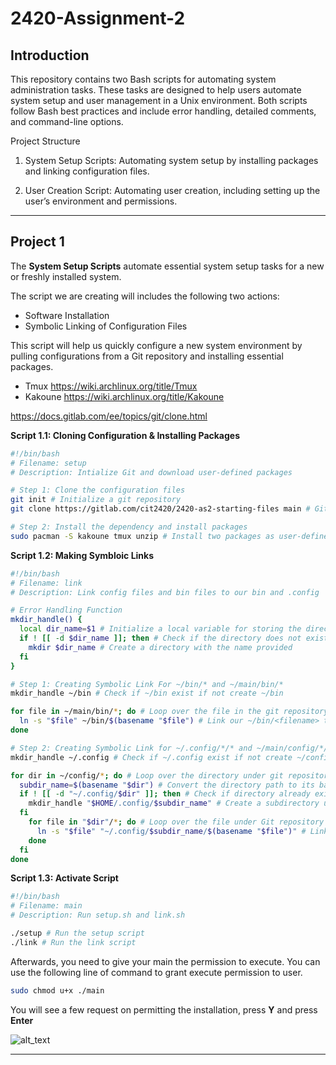 # 2420-Assignment-2

## Introduction

This repository contains two Bash scripts for automating system administration tasks. These tasks are designed to help users automate system setup and user management in a Unix environment. Both scripts follow Bash best practices and include error handling, detailed comments, and command-line options.

Project Structure

1. System Setup Scripts: Automating system setup by installing packages and linking configuration files.

2. User Creation Script: Automating user creation, including setting up the user’s environment and permissions.

---

## Project 1

The **System Setup Scripts** automate essential system setup tasks for a new or freshly installed system.

The script we are creating will includes the following two actions:

-   Software Installation
-   Symbolic Linking of Configuration Files

This script will help us quickly configure a new system environment by pulling configurations from a Git repository and installing essential packages.

-   Tmux https://wiki.archlinux.org/title/Tmux
-   Kakoune https://wiki.archlinux.org/title/Kakoune

https://docs.gitlab.com/ee/topics/git/clone.html

**Script 1.1: Cloning Configuration & Installing Packages**

```bash
#!/bin/bash
# Filename: setup
# Description: Intialize Git and download user-defined packages

# Step 1: Clone the configuration files
git init # Initialize a git repository
git clone https://gitlab.com/cit2420/2420-as2-starting-files main # Git clone the setup repository

# Step 2: Install the dependency and install packages
sudo pacman -S kakoune tmux unzip # Install two packages as user-defined
```

**Script 1.2: Making Symbloic Links**

```bash
#!/bin/bash
# Filename: link
# Description: Link config files and bin files to our bin and .config

# Error Handling Function
mkdir_handle() {
  local dir_name=$1 # Initialize a local variable for storing the directory we are checking
  if ! [[ -d $dir_name ]]; then # Check if the directory does not exist
    mkdir $dir_name # Create a directory with the name provided
  fi
}

# Step 1: Creating Symbolic Link For ~/bin/* and ~/main/bin/*
mkdir_handle ~/bin # Check if ~/bin exist if not create ~/bin

for file in ~/main/bin/*; do # Loop over the file in the git repository's /bin
  ln -s "$file" ~/bin/$(basename "$file") # Link our ~/bin/<filename> to the file in git repostiroy's /bin/<filename>
done

# Step 2: Creating Symbolic Link for ~/.config/*/* and ~/main/config/*/*
mkdir_handle ~/.config # Check if ~/.config exist if not create ~/config

for dir in ~/config/*; do # Loop over the directory under git repository's /config
  subdir_name=$(basename "$dir") # Convert the directory path to its basename
  if ! [[ -d "~/.config/$dir" ]]; then # Check if directory already exist or not
    mkdir_handle "$HOME/.config/$subdir_name" # Create a subdirectory under .config with the application's name
  fi
    for file in "$dir"/*; do # Loop over the file under Git repository's /config/<applicatiob>/name
      ln -s "$file" "~/.config/$subdir_name/$(basename "$file")" # Link our ~/.config/<application>/<application's config> to the file in git repostiroy's /config/<application>/<config>
    done
  fi
done

```

**Script 1.3: Activate Script**

```bash
#!/bin/bash
# Filename: main
# Description: Run setup.sh and link.sh

./setup # Run the setup script
./link # Run the link script
```

Afterwards, you need to give your main the permission to execute. You can use the following line of command to grant execute permission to user.

```bash
sudo chmod u+x ./main
```
You will see a few request on permitting the installation, press **Y** and press **Enter**

![alt_text](https://github.com/Ngai-Lam-Chou/2420-Assignment-1/blob/main/assets/installation.png)

---
